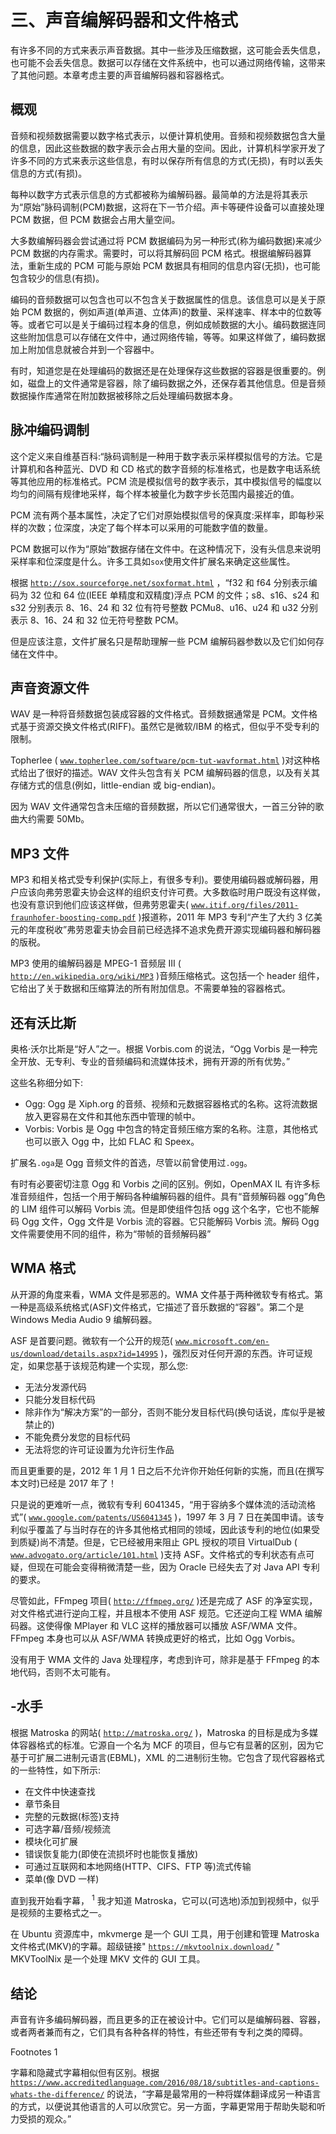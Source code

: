 # 三、声音编解码器和文件格式

有许多不同的方式来表示声音数据。其中一些涉及压缩数据，这可能会丢失信息，也可能不会丢失信息。数据可以存储在文件系统中，也可以通过网络传输，这带来了其他问题。本章考虑主要的声音编解码器和容器格式。

## 概观

音频和视频数据需要以数字格式表示，以便计算机使用。音频和视频数据包含大量的信息，因此这些数据的数字表示会占用大量的空间。因此，计算机科学家开发了许多不同的方式来表示这些信息，有时以保存所有信息的方式(无损)，有时以丢失信息的方式(有损)。

每种以数字方式表示信息的方式都被称为编解码器。最简单的方法是将其表示为“原始”脉码调制(PCM)数据，这将在下一节介绍。声卡等硬件设备可以直接处理 PCM 数据，但 PCM 数据会占用大量空间。

大多数编解码器会尝试通过将 PCM 数据编码为另一种形式(称为编码数据)来减少 PCM 数据的内存需求。需要时，可以将其解码回 PCM 格式。根据编解码器算法，重新生成的 PCM 可能与原始 PCM 数据具有相同的信息内容(无损)，也可能包含较少的信息(有损)。

编码的音频数据可以包含也可以不包含关于数据属性的信息。该信息可以是关于原始 PCM 数据的，例如声道(单声道、立体声)的数量、采样速率、样本中的位数等等。或者它可以是关于编码过程本身的信息，例如成帧数据的大小。编码数据连同这些附加信息可以存储在文件中，通过网络传输，等等。如果这样做了，编码数据加上附加信息就被合并到一个容器中。

有时，知道您是在处理编码的数据还是在处理保存这些数据的容器是很重要的。例如，磁盘上的文件通常是容器，除了编码数据之外，还保存着其他信息。但是音频数据操作库通常在附加数据被移除之后处理编码数据本身。

## 脉冲编码调制

这个定义来自维基百科:“脉码调制是一种用于数字表示采样模拟信号的方法。它是计算机和各种蓝光、DVD 和 CD 格式的数字音频的标准格式，也是数字电话系统等其他应用的标准格式。PCM 流是模拟信号的数字表示，其中模拟信号的幅度以均匀的间隔有规律地采样，每个样本被量化为数字步长范围内最接近的值。

PCM 流有两个基本属性，决定了它们对原始模拟信号的保真度:采样率，即每秒采样的次数；位深度，决定了每个样本可以采用的可能数字值的数量。

PCM 数据可以作为“原始”数据存储在文件中。在这种情况下，没有头信息来说明采样率和位深度是什么。许多工具如`sox`使用文件扩展名来确定这些属性。

根据 [`http://sox.sourceforge.net/soxformat.html`](http://sox.sourceforge.net/soxformat.html) ，“f32 和 f64 分别表示编码为 32 位和 64 位(IEEE 单精度和双精度)浮点 PCM 的文件；s8、s16、s24 和 s32 分别表示 8、16、24 和 32 位有符号整数 PCMu8、u16、u24 和 u32 分别表示 8、16、24 和 32 位无符号整数 PCM。

但是应该注意，文件扩展名只是帮助理解一些 PCM 编解码器参数以及它们如何存储在文件中。

## 声音资源文件

WAV 是一种将音频数据包装成容器的文件格式。音频数据通常是 PCM。文件格式基于资源交换文件格式(RIFF)。虽然它是微软/IBM 的格式，但似乎不受专利的限制。

Topherlee ( [`www.topherlee.com/software/pcm-tut-wavformat.html`](http://www.topherlee.com/software/pcm-tut-wavformat.html) )对这种格式给出了很好的描述。WAV 文件头包含有关 PCM 编解码器的信息，以及有关其存储方式的信息(例如，little-endian 或 big-endian)。

因为 WAV 文件通常包含未压缩的音频数据，所以它们通常很大，一首三分钟的歌曲大约需要 50Mb。

## MP3 文件

MP3 和相关格式受专利保护(实际上，有很多专利)。要使用编码器或解码器，用户应该向弗劳恩霍夫协会这样的组织支付许可费。大多数临时用户既没有这样做，也没有意识到他们应该这样做，但弗劳恩霍夫( [`www.itif.org/files/2011-fraunhofer-boosting-comp.pdf`](http://www.itif.org/files/2011-fraunhofer-boosting-comp.pdf) )报道称，2011 年 MP3 专利“产生了大约 3 亿美元的年度税收”弗劳恩霍夫协会目前已经选择不追求免费开源实现编码器和解码器的版税。

MP3 使用的编解码器是 MPEG-1 音频层 III ( [`http://en.wikipedia.org/wiki/MP3`](http://en.wikipedia.org/wiki/MP3) )音频压缩格式。这包括一个 header 组件，它给出了关于数据和压缩算法的所有附加信息。不需要单独的容器格式。

## 还有沃比斯

奥格·沃尔比斯是“好人”之一。根据 Vorbis.com 的说法，“Ogg Vorbis 是一种完全开放、无专利、专业的音频编码和流媒体技术，拥有开源的所有优势。”

这些名称细分如下:

*   Ogg: Ogg 是 Xiph.org 的音频、视频和元数据容器格式的名称。这将流数据放入更容易在文件和其他东西中管理的帧中。
*   Vorbis: Vorbis 是 Ogg 中包含的特定音频压缩方案的名称。注意，其他格式也可以嵌入 Ogg 中，比如 FLAC 和 Speex。

扩展名`.oga`是 Ogg 音频文件的首选，尽管以前曾使用过`.ogg`。

有时有必要密切注意 Ogg 和 Vorbis 之间的区别。例如，OpenMAX IL 有许多标准音频组件，包括一个用于解码各种编解码器的组件。具有“音频解码器 ogg”角色的 LIM 组件可以解码 Vorbis 流。但是即使组件包括 ogg 这个名字，它也不能解码 Ogg 文件，Ogg 文件是 Vorbis 流的容器。它只能解码 Vorbis 流。解码 Ogg 文件需要使用不同的组件，称为“带帧的音频解码器”

## WMA 格式

从开源的角度来看，WMA 文件是邪恶的。WMA 文件基于两种微软专有格式。第一种是高级系统格式(ASF)文件格式，它描述了音乐数据的“容器”。第二个是 Windows Media Audio 9 编解码器。

ASF 是首要问题。微软有一个公开的规范( [`www.microsoft.com/en-us/download/details.aspx?id=14995`](http://www.microsoft.com/en-us/download/details.aspx?id=14995) )，强烈反对任何开源的东西。许可证规定，如果您基于该规范构建一个实现，那么您:

*   无法分发源代码
*   只能分发目标代码
*   除非作为“解决方案”的一部分，否则不能分发目标代码(换句话说，库似乎是被禁止的)
*   不能免费分发您的目标代码
*   无法将您的许可证设置为允许衍生作品

而且更重要的是，2012 年 1 月 1 日之后不允许你开始任何新的实施，而且(在撰写本文时)已经是 2017 年了！

只是说的更难听一点，微软有专利 6041345，“用于容纳多个媒体流的活动流格式”( [`www.google.com/patents/US6041345`](http://www.google.com/patents/US6041345) )，1997 年 3 月 7 日在美国申请。该专利似乎覆盖了与当时存在的许多其他格式相同的领域，因此该专利的地位(如果受到质疑)尚不清楚。但是，它已经被用来阻止 GPL 授权的项目 VirtualDub ( [`www.advogato.org/article/101.html`](http://www.advogato.org/article/101.html) )支持 ASF。文件格式的专利状态有点可疑，但现在可能会变得稍微清楚一些，因为 Oracle 已经失去了对 Java API 专利的要求。

尽管如此，FFmpeg 项目( [`http://ffmpeg.org/`](http://ffmpeg.org/) )还是完成了 ASF 的净室实现，对文件格式进行逆向工程，并且根本不使用 ASF 规范。它还逆向工程 WMA 编解码器。这使得像 MPlayer 和 VLC 这样的播放器可以播放 ASF/WMA 文件。FFmpeg 本身也可以从 ASF/WMA 转换成更好的格式，比如 Ogg Vorbis。

没有用于 WMA 文件的 Java 处理程序，考虑到许可，除非是基于 FFmpeg 的本地代码，否则不太可能有。

## -水手

根据 Matroska 的网站( [`http://matroska.org/`](http://matroska.org/) )，Matroska 的目标是成为多媒体容器格式的标准。它源自一个名为 MCF 的项目，但与它有显著的区别，因为它基于可扩展二进制元语言(EBML)，XML 的二进制衍生物。它包含了现代容器格式的一些特性，如下所示:

*   在文件中快速查找
*   章节条目
*   完整的元数据(标签)支持
*   可选字幕/音频/视频流
*   模块化可扩展
*   错误恢复能力(即使在流损坏时也能恢复播放)
*   可通过互联网和本地网络(HTTP、CIFS、FTP 等)流式传输
*   菜单(像 DVD 一样)

直到我开始看字幕， <sup>1</sup> 我才知道 Matroska，它可以(可选地)添加到视频中，似乎是视频的主要格式之一。

在 Ubuntu 资源库中，mkvmerge 是一个 GUI 工具，用于创建和管理 Matroska 文件格式(MKV)的字幕。超级链接" [`https://mkvtoolnix.download/`](https://mkvtoolnix.download/) " MKVToolNix 是一个处理 MKV 文件的 GUI 工具。

## 结论

声音有许多编码解码器，而且更多的正在被设计中。它们可以是编解码器、容器，或者两者兼而有之，它们具有各种各样的特性，有些还带有专利之类的障碍。

Footnotes 1

字幕和隐藏式字幕相似但有区别。根据 [`https://www.accreditedlanguage.com/2016/08/18/subtitles-and-captions-whats-the-difference/`](https://www.accreditedlanguage.com/2016/08/18/subtitles-and-captions-whats-the-difference/) 的说法，“字幕是最常用的一种将媒体翻译成另一种语言的方式，以便说其他语言的人可以欣赏它。另一方面，字幕更常用于帮助失聪和听力受损的观众。”